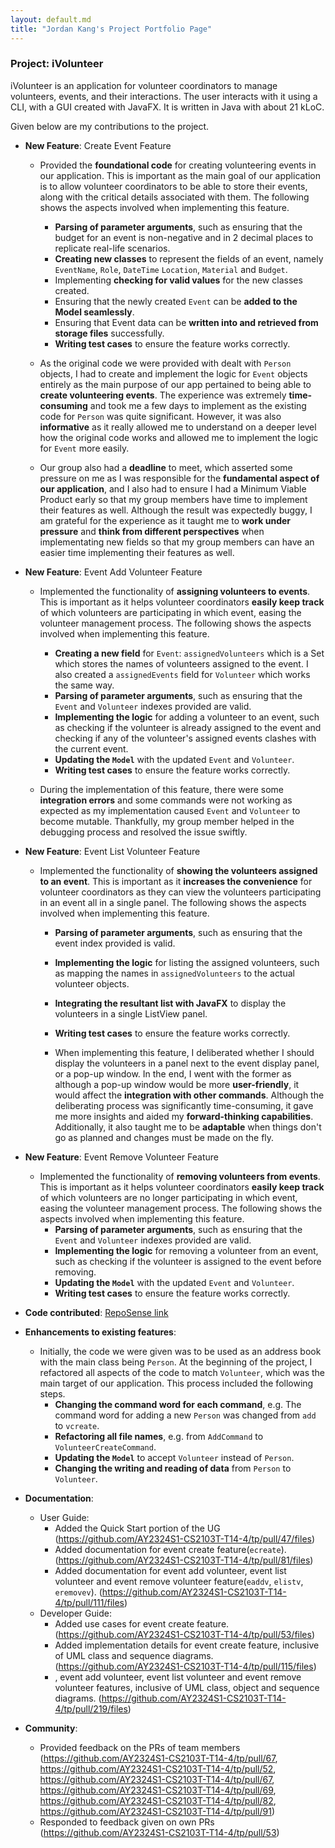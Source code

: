 ```yaml
---
layout: default.md
title: "Jordan Kang's Project Portfolio Page"
---
```


### Project: iVolunteer

iVolunteer is an application for volunteer coordinators to manage volunteers, events, and their interactions. The user interacts with it using a CLI, with a GUI created with JavaFX. It is written in Java with about 21 kLoC.

Given below are my contributions to the project.

* **New Feature**: Create Event Feature
  * Provided the **foundational code** for creating volunteering events in our application. This is important as the main goal of our application is to allow volunteer coordinators to be able to store their events, along with the critical details associated with them. The following shows the aspects involved when implementing this feature.
    * **Parsing of parameter arguments**, such as ensuring that the budget for an event is non-negative and in 2 decimal places to replicate real-life scenarios.
    * **Creating new classes** to represent the fields of an event, namely `EventName`, `Role`, `DateTime` `Location`, `Material` and `Budget`.
    * Implementing **checking for valid values** for the new classes created.
    * Ensuring that the newly created `Event` can be **added to the Model seamlessly**.
    * Ensuring that Event data can be **written into and retrieved from storage files** successfully.
    * **Writing test cases** to ensure the feature works correctly.

  * As the original code we were provided with dealt with `Person` objects, I had to create and implement the logic for `Event` objects entirely as the main purpose of our app pertained to being able to **create volunteering events**. The experience was extremely **time-consuming** and took me a few days to implement as the existing code for `Person` was quite significant. However, it was also **informative** as it really allowed me to understand on a deeper level how the original code works and allowed me to implement the logic for `Event` more easily.

  * Our group also had a **deadline** to meet, which asserted some pressure on me as I was responsible for the **fundamental aspect of our application**, and I also had to ensure I had a Minimum Viable Product early so that my group members have time to implement their features as well. Although the result was expectedly buggy, I am grateful for the experience as it taught me to **work under pressure** and **think from different perspectives** when implementating new fields so that my group members can have an easier time implementing their features as well.

* **New Feature**: Event Add Volunteer Feature
  * Implemented the functionality of **assigning volunteers to events**. This is important as it helps volunteer coordinators **easily keep track** of which volunteers are participating in which event, easing the volunteer management process. The following shows the aspects involved when implementing this feature.
    * **Creating a new field** for `Event`: `assignedVolunteers` which is a Set<Name> which stores the names of volunteers assigned to the event. I also created a `assignedEvents` field for `Volunteer` which works the same way.
    * **Parsing of parameter arguments**, such as ensuring that the `Event` and `Volunteer` indexes provided are valid.
    * **Implementing the logic** for adding a volunteer to an event, such as checking if the volunteer is already assigned to the event and checking if any of the volunteer's assigned events clashes with the current event.
    * **Updating the `Model`** with the updated `Event` and `Volunteer`.
    * **Writing test cases** to ensure the feature works correctly.

  * During the implementation of this feature, there were some **integration errors** and some commands were not working as expected as my implementation caused `Event` and `Volunteer` to become mutable. Thankfully, my group member helped in the debugging process and resolved the issue swiftly.

* **New Feature**: Event List Volunteer Feature
  * Implemented the functionality of **showing the volunteers assigned to an event**. This is important as it **increases the convenience** for volunteer coordinators as they can view the volunteers participating in an event all in a single panel. The following shows the aspects involved when implementing this feature.
    * **Parsing of parameter arguments**, such as ensuring that the event index provided is valid.
    * **Implementing the logic** for listing the assigned volunteers, such as mapping the names in `assignedVolunteers` to the actual volunteer objects.
    * **Integrating the resultant list with JavaFX** to display the volunteers in a single ListView panel.
    * **Writing test cases** to ensure the feature works correctly.

    * When implementing this feature, I deliberated whether I should display the volunteers in a panel next to the event display panel, or a pop-up window. In the end, I went with the former as although a pop-up window would be more **user-friendly**, it would affect the **integration with other commands**. Although the deliberating process was significantly time-consuming, it gave me more insights and aided my **forward-thinking capabilities**. Additionally, it also taught me to be **adaptable** when things don't go as planned and changes must be made on the fly.

* **New Feature**: Event Remove Volunteer Feature
  * Implemented the functionality of **removing volunteers from events**. This is important as it helps volunteer coordinators **easily keep track** of which volunteers are no longer participating in which event, easing the volunteer management process. The following shows the aspects involved when implementing this feature.
    * **Parsing of parameter arguments**, such as ensuring that the `Event` and `Volunteer` indexes provided are valid.
    * **Implementing the logic** for removing a volunteer from an event, such as checking if the volunteer is assigned to the event before removing.
    * **Updating the `Model`** with the updated `Event` and `Volunteer`.
    * **Writing test cases** to ensure the feature works correctly.

* **Code contributed**: [RepoSense link](https://nus-cs2103-ay2324s1.github.io/tp-dashboard/?search=jordankanghm&breakdown=true)

* **Enhancements to existing features**:
  * Initially, the code we were given was to be used as an address book with the main class being `Person`. At the beginning of the project, I refactored all aspects of the code to match `Volunteer`, which was the main target of our application. This process included the following steps.
    * **Changing the command word for each command**, e.g. The command word for adding a new `Person` was changed from `add` to `vcreate`.
    * **Refactoring all file names**, e.g. from `AddCommand` to `VolunteerCreateCommand`.
    * **Updating the `Model`** to accept `Volunteer` instead of `Person`.
    * **Changing the writing and reading of data** from `Person` to `Volunteer`.

* **Documentation**:
    * User Guide:
      * Added the Quick Start portion of the UG (https://github.com/AY2324S1-CS2103T-T14-4/tp/pull/47/files)
      * Added documentation for event create feature(`ecreate`). (https://github.com/AY2324S1-CS2103T-T14-4/tp/pull/81/files)
      * Added documentation for event add volunteer, event list volunteer and event remove volunteer feature(`eaddv`, `elistv`, `eremovev`). (https://github.com/AY2324S1-CS2103T-T14-4/tp/pull/111/files)
    * Developer Guide:
      * Added use cases for event create feature. (https://github.com/AY2324S1-CS2103T-T14-4/tp/pull/53/files)
      * Added implementation details for event create feature, inclusive of UML class and sequence diagrams. (https://github.com/AY2324S1-CS2103T-T14-4/tp/pull/115/files)
      * , event add volunteer, event list volunteer and event remove volunteer features, inclusive of UML class, object and sequence diagrams. (https://github.com/AY2324S1-CS2103T-T14-4/tp/pull/219/files)

* **Community**:
  * Provided feedback on the PRs of team members (https://github.com/AY2324S1-CS2103T-T14-4/tp/pull/67, https://github.com/AY2324S1-CS2103T-T14-4/tp/pull/52, https://github.com/AY2324S1-CS2103T-T14-4/tp/pull/67, https://github.com/AY2324S1-CS2103T-T14-4/tp/pull/69, https://github.com/AY2324S1-CS2103T-T14-4/tp/pull/82, https://github.com/AY2324S1-CS2103T-T14-4/tp/pull/91)
  * Responded to feedback given on own PRs (https://github.com/AY2324S1-CS2103T-T14-4/tp/pull/53)
